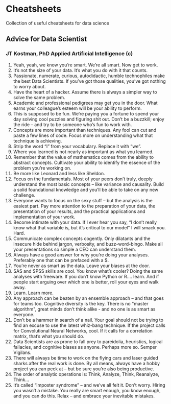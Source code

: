 # Cheatsheets
Collection of useful cheatsheets for data science

## Advice for Data Scientist
### JT Kostman, PhD Applied Artificial Intelligence (c)

1. Yeah, yeah, we know you’re smart. We’re all smart. Now get to work.
2. It’s not the size of your data. It’s what you do with it that counts.
3. Passionate, numerate, curious, autodidactic, humble technophiles make the best Data Scientists. If you’ve got those qualities, you’ve got nothing to worry about.
4. Have the heart of a hacker. Assume there is always a simpler way to solve the same problem.
5. Academic and professional pedigrees may get you in the door. What earns your colleague’s esteem will be your ability to perform.
6. This is supposed to be fun. We’re paying you a fortune to spend your day solving cool puzzles and figuring shit out. Don’t be a buzzkill; enjoy the ride – and try to be someone who’s fun to work with.
7. Concepts are more important than techniques. Any fool can cut and paste a few lines of code. Focus more on understanding what that technique is achieving.
8. Strip the word “I” from your vocabulary. Replace it with “we”.
9. Where you learned is not nearly as important as what you learned.
10. Remember that the value of mathematics comes from the ability to abstract concepts. Cultivate your ability to identify the essence of the problem you’re working on.
11. Be more like Leonard and less like Sheldon.
12. Focus on the fundamentals. Most of your peers don’t truly, deeply understand the most basic concepts – like variance and causality. Build a solid foundational knowledge and you’ll be able to take on any new challenge.
13. Everyone wants to focus on the sexy stuff – but the analysis is the easiest part. Pay more attention to the preparation of your data, the presentation of your results, and the practical applications and implementation of your work.   
14. Become intimate with your data. If I ever hear you say, “I don’t really know what that variable is, but it’s critical to our model” I will smack you. Hard.
15. Communicate complex concepts cogently. Only dilatants and the insecure hide behind jargon, verbosity, and buzz-word-bingo. Make all your presentations so simple a CEO can understand them.
16. Always have a good answer for why you’re doing your analyses. Preferably one that can be prefaced with a $.
17. You’re never as smart as the data. Leave your biases at the door.
18. SAS and SPSS skills are cool. You know what’s cooler? Doing the same analyses with freeware. If you don’t know Python or R…. learn. And if people start arguing over which one is better, roll your eyes and walk away.
19. Learn. Learn more. 
20. Any approach can be beaten by an ensemble approach – and that goes for teams too. Cognitive diversity is the key. There is no "master algorithm", great minds don't think alike - and no one is as smart as everyone.
21. Don’t be a hammer in search of a nail. Your goal should not be trying to find an excuse to use the latest whiz-bang technique. If the project calls for Convolutional Neural Networks, cool. If it calls for a correlation matrix, that’s what you should do.
22. Data Scientists are as prone to fall prey to pareidolia, heuristics, logical fallacies, and cognitive biases as anyone. Perhaps more so. Semper Vigilans.
23. There will always be time to work on the flying cars and laser guided sharks after the real work is done. By all means, always have a hobby project you can peck at – but be sure you’re also being productive.
24. The order of analytic operations is: Think, Analyze, Think, Reanalyze, Think…
25. It’s called “imposter syndrome” – and we’ve all felt it. Don’t worry. Hiring you wasn’t a mistake. You really are smart enough, you know enough, and you can do this. Relax – and embrace your inevitable mistakes.

